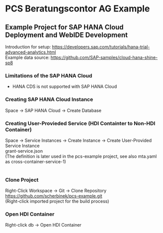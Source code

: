 # PCS Beratungscontor AG Example
## Example Project for SAP HANA Cloud Deployment and WebIDE Development
Introduction for setup: https://developers.sap.com/tutorials/hana-trial-advanced-analytics.html <br>
Example data source: https://github.com/SAP-samples/cloud-hana-shine-sp8 <br>

### Limitations of the SAP HANA Cloud
* HANA CDS is not supported with SAP HANA Cloud

### Creating SAP HANA Cloud Instance
Space → SAP HANA Cloud → Create Database <br>

### Creating User-Provieded Service (HDI Containter to Non-HDI Container)
Space → Service Instances → Create Instance → Create User-Provided Service Instance <br>
grant-service.json <br>
(The definition is later used in the pcs-example project, see also mta.yaml as cross-container-service-1) <br> <br>

### Clone Project 
Right-Click Workspace → Git → Clone Repository <br>
https://github.com/scherbinek/pcs-example.git <br>
(Right-click imported project for the build process) <br>

### Open HDI Container
Right-click db → Open HDI Container
</p>